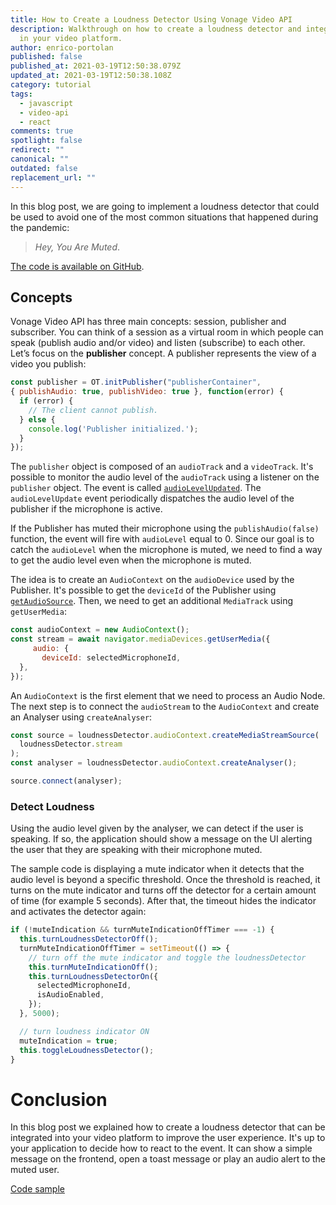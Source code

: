 ```yaml
---
title: How to Create a Loudness Detector Using Vonage Video API
description: Walkthrough on how to create a loudness detector and integrate it
  in your video platform.
author: enrico-portolan
published: false
published_at: 2021-03-19T12:50:38.079Z
updated_at: 2021-03-19T12:50:38.108Z
category: tutorial
tags:
  - javascript
  - video-api
  - react
comments: true
spotlight: false
redirect: ""
canonical: ""
outdated: false
replacement_url: ""
---
```

In this blog post, we are going to implement a loudness detector that could be used to avoid one of the most common situations that happened during the pandemic: 

> *Hey, You Are Muted*.


[The code is available on GitHub](https://github.com/nexmo-se/opentok-mic-volume-detector).

## Concepts

Vonage Video API has three main concepts: session, publisher and subscriber. You can think of a session as a virtual room in which people can speak (publish audio and/or video) and listen (subscribe) to each other. Let’s focus on the **publisher** concept. A publisher represents the view of a video you publish:

```javascript
const publisher = OT.initPublisher("publisherContainer", 
{ publishAudio: true, publishVideo: true }, function(error) {
  if (error) {
    // The client cannot publish.
  } else {
    console.log('Publisher initialized.');
  }
});
```

The `publisher` object is composed of an `audioTrack` and a `videoTrack`. It's possible to monitor the audio level of the `audioTrack` using a listener on the `publisher` object. The event is called [`audioLevelUpdated`](https://tokbox.com/developer/sdks/js/reference/Publisher.html#event:audioLevelUpdated). The `audioLevelUpdate` event periodically dispatches the audio level of the publisher if the microphone is active.

If the Publisher has muted their microphone using the `publishAudio(false)` function, the event will fire with `audioLevel` equal to 0. Since our goal is to catch the `audioLevel` when the microphone is muted, we need to find a way to get the audio level even when the microphone is muted.

The idea is to create an `AudioContext` on the `audioDevice` used by the Publisher. It's possible to get the `deviceId` of the Publisher using [`getAudioSource`](https://tokbox.com/developer/sdks/js/reference/Publisher.html#getAudioSource). Then, we need to get an additional `MediaTrack` using `getUserMedia`:

```javascript
const audioContext = new AudioContext();
const stream = await navigator.mediaDevices.getUserMedia({
     audio: {
       deviceId: selectedMicrophoneId,
  },
});

```

An `AudioContext` is the first element that we need to process an Audio Node. The next step is to connect the `audioStream` to the `AudioContext` and create an Analyser using `createAnalyser`: 

```javascript
const source = loudnessDetector.audioContext.createMediaStreamSource(
  loudnessDetector.stream
);
const analyser = loudnessDetector.audioContext.createAnalyser();

source.connect(analyser);

```

### Detect Loudness

Using the audio level given by the analyser, we can detect if the user is speaking. If so, the application should show a message on the UI alerting the user that they are speaking with their microphone muted. 

The sample code is displaying a mute indicator when it detects that the audio level is beyond a specific threshold. Once the threshold is reached, it turns on the mute indicator and turns off the detector for a certain amount of time (for example 5 seconds). After that, the timeout hides the indicator and activates the detector again:

```javascript 
if (!muteIndication && turnMuteIndicationOffTimer === -1) {
  this.turnLoudnessDetectorOff();
  turnMuteIndicationOffTimer = setTimeout(() => {
    // turn off the mute indicator and toggle the loudnessDetector
    this.turnMuteIndicationOff();
    this.turnLoudnessDetectorOn({
      selectedMicrophoneId,
      isAudioEnabled,
    });
  }, 5000);

  // turn loudness indicator ON
  muteIndication = true;
  this.toggleLoudnessDetector();
}
```

# Conclusion

In this blog post we explained how to create a loudness detector that can be integrated into your video platform to improve the user experience. It's up to your application to decide how to react to the event. It can show a simple message on the frontend, open a toast message or play an audio alert to the muted user.

[Code sample](https://github.com/nexmo-se/opentok-mic-volume-detector)


